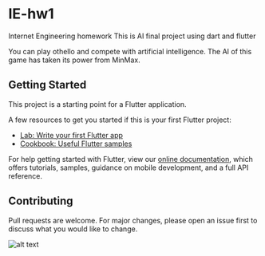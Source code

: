 # IE-hw1
Internet Engineering homework
This is AI final project using dart and flutter

You can play othello and compete with artificial intelligence.
The AI of this game has taken its power from MinMax.


## Getting Started
This project is a starting point for a Flutter application.

A few resources to get you started if this is your first Flutter project:

- [Lab: Write your first Flutter app](https://flutter.dev/docs/get-started/codelab)
- [Cookbook: Useful Flutter samples](https://flutter.dev/docs/cookbook)

For help getting started with Flutter, view our
[online documentation](https://flutter.dev/docs), which offers tutorials,
samples, guidance on mobile development, and a full API reference.

## Contributing
Pull requests are welcome. For major changes, please open an issue first to discuss what you would like to change.




![alt text](https://www.wikihow.com/images/thumb/c/c2/Win-Othello-Step-10.jpg/aid11812969-v4-1200px-Win-Othello-Step-10.jpg)



